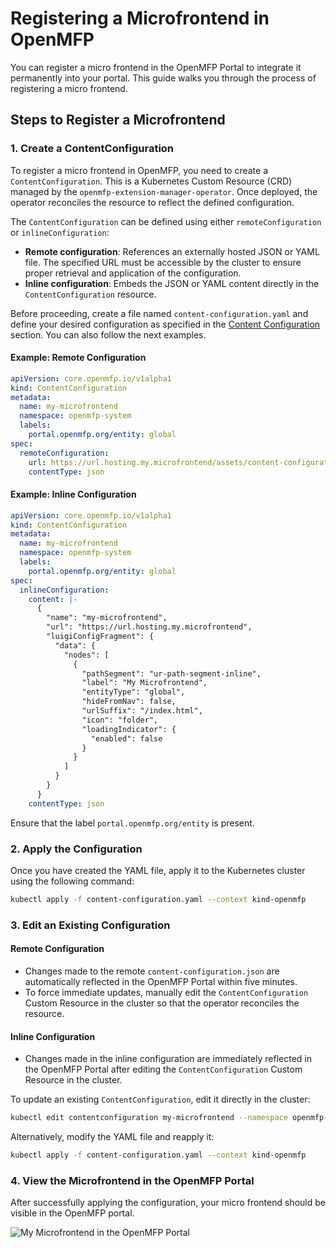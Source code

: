 # Registering a Microfrontend in OpenMFP

You can register a micro frontend in the OpenMFP Portal to integrate it permanently into your portal. This guide walks you through the process of registering a micro frontend.

## Steps to Register a Microfrontend

### 1. Create a ContentConfiguration

To register a micro frontend in OpenMFP, you need to create a `ContentConfiguration`. This is a Kubernetes Custom Resource (CRD) managed by the `openmfp-extension-manager-operator`.
Once deployed, the operator reconciles the resource to reflect the defined configuration.

The `ContentConfiguration` can be defined using either `remoteConfiguration` or `inlineConfiguration`:

- **Remote configuration**: References an externally hosted JSON or YAML file. The specified URL must be accessible by the cluster to ensure proper retrieval and application of the configuration.
- **Inline configuration**: Embeds the JSON or YAML content directly in the `ContentConfiguration` resource.

Before proceeding, create a file named `content-configuration.yaml` and define your desired configuration as specified in the [Content Configuration](/documentation/extended-guide/content-configuration) section. You can also follow the next examples.

#### Example: Remote Configuration
```yaml
apiVersion: core.openmfp.io/v1alpha1
kind: ContentConfiguration
metadata:
  name: my-microfrontend
  namespace: openmfp-system
  labels:
    portal.openmfp.org/entity: global
spec:
  remoteConfiguration:
    url: https://url.hosting.my.microfrontend/assets/content-configuration.json
    contentType: json
```

#### Example: Inline Configuration
```yaml
apiVersion: core.openmfp.io/v1alpha1
kind: ContentConfiguration
metadata:
  name: my-microfrontend
  namespace: openmfp-system
  labels:
    portal.openmfp.org/entity: global
spec:
  inlineConfiguration:
    content: |-
      {
        "name": "my-microfrontend",
        "url": "https://url.hosting.my.microfrontend",
        "luigiConfigFragment": {
          "data": {
            "nodes": [
              {
                "pathSegment": "ur-path-segment-inline",
                "label": "My Microfrontend",
                "entityType": "global",
                "hideFromNav": false,
                "urlSuffix": "/index.html",
                "icon": "folder",
                "loadingIndicator": {
                  "enabled": false
                }
              }
            ]
          }
        }
      }
    contentType: json
```

Ensure that the label `portal.openmfp.org/entity` is present. 

### 2. Apply the Configuration

Once you have created the YAML file, apply it to the Kubernetes cluster using the following command:

```sh
kubectl apply -f content-configuration.yaml --context kind-openmfp
```

### 3. Edit an Existing Configuration

#### Remote Configuration
- Changes made to the remote `content-configuration.json` are automatically reflected in the OpenMFP Portal within five minutes.
- To force immediate updates, manually edit the `ContentConfiguration` Custom Resource in the cluster so that the operator reconciles the resource.

#### Inline Configuration
- Changes made in the inline configuration are immediately reflected in the OpenMFP Portal after editing the `ContentConfiguration` Custom Resource in the cluster.

To update an existing `ContentConfiguration`, edit it directly in the cluster:

```sh
kubectl edit contentconfiguration my-microfrontend --namespace openmfp-system --context kind-openmfp
```
Alternatively, modify the YAML file and reapply it:

```sh
kubectl apply -f content-configuration.yaml --context kind-openmfp
```

### 4. View the Microfrontend in the OpenMFP Portal

After successfully applying the configuration, your micro frontend should be visible in the OpenMFP portal.

![My Microfrontend in the OpenMFP Portal](/my-microfrontend.png)
